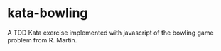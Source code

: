 # kata-bowling
A TDD Kata exercise implemented with javascript of the bowling game problem from R. Martin.
